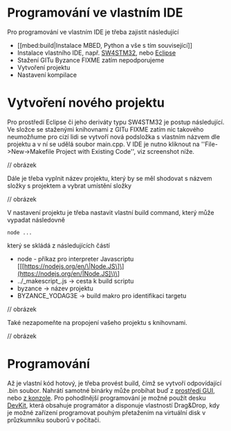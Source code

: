 # Programování ve vlastním IDE

Pro programování ve vlastním IDE je třeba zajistit následující

* \[\[mbed:build\|Instalace MBED, Python a vše s tím související\]\]
* Instalace vlastního IDE, např. [SW4STM32](http://www.st.com/en/development-tools/sw4stm32.html), nebo [Eclipse](https://www.eclipse.org/downloads/?)
* Stažení GITu Byzance FIXME zatím nepodporujeme
* Vytvoření projektu
* Nastavení kompilace

# Vytvoření nového projektu

Pro prostředí Eclipse či jeho deriváty typu SW4STM32 je postup následující. Ve složce se staženými knihovnami z GITu FIXME zatím nic takového neumožňume pro cizí lidi se vytvoří nová podsložka s vlastním názvem dle projektu a v ní se udělá soubor main.cpp. V IDE je nutno kliknout na ''File-&gt;New-&gt;Makefile Project with Existing Code'', viz screenshot níže.

// obrázek

Dále je třeba vyplnit název projektu, který by se měl shodovat s názvem složky s projektem a vybrat umístění složky

// obrázek

V nastavení projektu je třeba nastavit vlastní build command, který může vypadat následovně

```
node ...
```

který se skládá z následujících částí

* node - příkaz pro interpreter Javascriptu \[\[[https://nodejs.org/en/\|Node.JS\]\](https://nodejs.org/en/|Node.JS]\)\]
* ../\_makescript\_.js -&gt; cesta k build scriptu
* byzance -&gt; název projektu
* BYZANCE\_YODAG3E -&gt; build makro pro identifikaci targetu

// obrázek

Také nezapomeňte na propojení vašeho projektu s knihovnami.

// obrázek

# Programování

Až je vlastní kód hotový, je třeba provést build, čímž se vytvoří odpovídající .bin soubor. Nahrátí samotné binárky může probíhat buď z [prostředí GUI](/byzance_documentation/hardware_intro/navody/offline-programovani/upload-kodu-z-gui.md), nebo [z konzole](/byzance_documentation/hardware_intro/navody/offline-programovani/upload-kodu-z-konzole.md). Pro pohodlnější programování je možné použít desku [DevKit](/byzance_documentation/hardware_intro/hardware/dk3g.md), která obsahuje programátor a disponuje vlastností Drag&Drop, kdy je možné zařízení programovat pouhým přetažením na virtuální disk v průzkumníku souborů v počítači.

